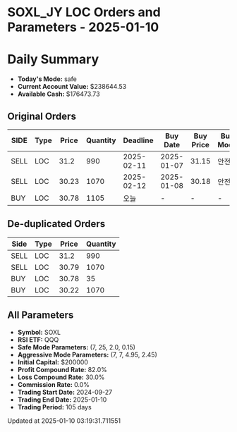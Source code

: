 # SOXL_JY LOC Orders and Parameters - 2025-01-10

# Daily Summary

- **Today's Mode:** safe
- **Current Account Value:** $238644.53
- **Available Cash:** $176473.73

## Original Orders

| SIDE | Type | Price | Quantity | Deadline | Buy Date | Buy Price | Buy Mode |
|------|------|-------|----------|----------|----------|-----------|----------|
| SELL | LOC | 31.2 | 990 | 2025-02-11 | 2025-01-07 | 31.15 | 안전 |
| SELL | LOC | 30.23 | 1070 | 2025-02-12 | 2025-01-08 | 30.18 | 안전 |
| BUY | LOC | 30.78 | 1105 | 오늘 | - | - | - |

## De-duplicated Orders

| Side | Type | Price | Quantity |
|------|------|-------|----------|
| SELL | LOC | 31.2 | 990 |
| SELL | LOC | 30.79 | 1070 |
| BUY | LOC | 30.78 | 35 |
| BUY | LOC | 30.22 | 1070 |

## All Parameters

- **Symbol:** SOXL
- **RSI ETF:** QQQ
- **Safe Mode Parameters:** (7, 25, 2.0, 0.15)
- **Aggressive Mode Parameters:** (7, 7, 4.95, 2.45)
- **Initial Capital:** $200000
- **Profit Compound Rate:** 82.0%
- **Loss Compound Rate:** 30.0%
- **Commission Rate:** 0.0%
- **Trading Start Date:** 2024-09-27
- **Trading End Date:** 2025-01-10
- **Trading Period:** 105 days

Updated at 2025-01-10 03:19:31.711551
